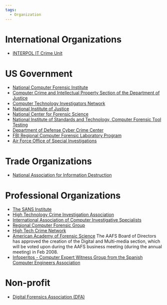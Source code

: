 ```yaml
---
tags:
  - Organization
---
```


# International Organizations

* [INTERPOL IT Crime Unit](https://www.interpol.int/en/Crimes/Cybercrime)

# US Government

* [National Computer Forensic Institute](national_computer_forensic_institute.md)
* [Computer Crime and Intellectual Property Section of the Department of Justice](https://www.justice.gov/criminal-ccips)
* [Computer Technology Investigators Network](https://www.ctin.org/)
* [National Institute of Justice](https://www.ojp.gov/about/offices/national-institute-justice-nij)
* [National Center for Forensic Science](https://ncfs.ucf.edu/)
* [National Institute of Standards and Technology, Computer Forensic Tool Testing](https://www.nist.gov/itl/ssd/software-quality-group/computer-forensics-tool-testing-program-cftt)
* [Department of Defense Cyber Crime Center](defense_cybercrime_center.md)
* [FBI Regional Computer Forensic Laboratory Program](https://www.rcfl.gov/)
* [Air Force Office of Special Investigations](https://www.osi.af.mil/)

# Trade Organizations

* [National Association for Information Destruction](https://isigmaonline.org/)

# Professional Organizations

* [The SANS Institute](https://www.sans.org/emea/)
* [High Technology Crime Investigation Association](https://www.htcia.org/)
* [International Association of Computer Investigative Specialists](https://www.iacis.com/)
* [Regional Computer Forensic Group](http://www.rcfg.org/)
* [High Tech Crime Network](http://www.htcn.org/)
* [American Academy of Forensic Science](https://www.aafs.org/) The AAFS
  Board of Directors has approved the creation of the Digital and
  Multi-media section, which will be voted upon during the AAFS business
  meeting (during the annual meeting) in Feb 2008.
* [Infoperitos - Computer Expert Witness Group from the Spanish Computer Engineers Association](http://www.infoperitos.com/)

# Non-profit

* [Digital Forensics Association (DFA)](http://www.digitalforensicsassociation.org/)

